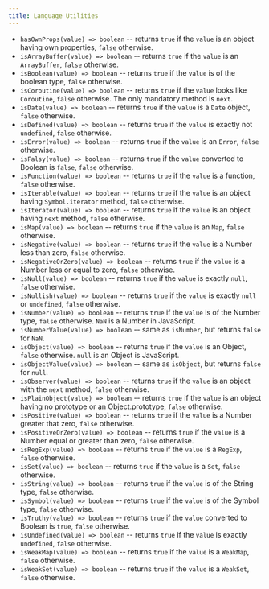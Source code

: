 ```yaml
---
title: Language Utilities
---
```


- `hasOwnProps(value) => boolean` -- returns `true` if the `value` is an object having own properties, `false` otherwise.
- `isArrayBuffer(value) => boolean` -- returns `true` if the `value` is an `ArrayBuffer`, `false` otherwise.
- `isBoolean(value) => boolean` -- returns `true` if the `value` is of the boolean type, `false` otherwise.
- `isCoroutine(value) => boolean` -- returns `true` if the `value` looks like `Coroutine`, `false` otherwise. The only mandatory method is `next`.
- `isDate(value) => boolean` -- returns `true` if the `value` is a `Date` object, `false` otherwise.
- `isDefined(value) => boolean` -- returns `true` if the `value` is exactly not `undefined`, `false` otherwise.
- `isError(value) => boolean` -- returns `true` if the `value` is an `Error`, `false` otherwise.
- `isFalsy(value) => boolean` -- returns `true` if the `value` converted to Boolean is `false`, `false` otherwise.
- `isFunction(value) => boolean` -- returns `true` if the `value` is a function, `false` otherwise.
- `isIterable(value) => boolean` -- returns `true` if the `value` is an object having `Symbol.iterator` method, `false` otherwise.
- `isIterator(value) => boolean` -- returns `true` if the `value` is an object having `next` method, `false` otherwise.
- `isMap(value) => boolean` -- returns `true` if the `value` is an `Map`, `false` otherwise.
- `isNegative(value) => boolean` -- returns `true` if the `value` is a Number less than zero, `false` otherwise.
- `isNegativeOrZero(value) => boolean` -- returns `true` if the `value` is a Number less or equal to zero, `false` otherwise.
- `isNull(value) => boolean` -- returns `true` if the `value` is exactly `null`, `false` otherwise.
- `isNullish(value) => boolean` -- returns `true` if the `value` is exactly `null` or `undefined`, `false` otherwise.
- `isNumber(value) => boolean` -- returns `true` if the `value` is of the Number type, `false` otherwise. `NaN` is a Number in JavaScript.
- `isNumberValue(value) => boolean` -- same as `isNumber`, but returns `false` for `NaN`.
- `isObject(value) => boolean` -- returns `true` if the `value` is an Object, `false` otherwise. `null` is an Object is JavaScript.
- `isObjectValue(value) => boolean` -- same as `isObject`, but returns `false` for `null`.
- `isObserver(value) => boolean` -- returns `true` if the `value` is an object with the `next` method, `false` otherwise.
- `isPlainObject(value) => boolean` -- returns `true` if the `value` is an object having no prototype or an Object.prototype, `false` otherwise.
- `isPositive(value) => boolean` -- returns `true` if the `value` is a Number greater that zero, `false` otherwise.
- `isPositiveOrZero(value) => boolean` -- returns `true` if the `value` is a Number equal or greater than zero, `false` otherwise.
- `isRegExp(value) => boolean` -- returns `true` if the `value` is a `RegExp`, `false` otherwise.
- `isSet(value) => boolean` -- returns `true` if the `value` is a `Set`, `false` otherwise.
- `isString(value) => boolean` -- returns `true` if the `value` is of the String type, `false` otherwise.
- `isSymbol(value) => boolean` -- returns `true` if the `value` is of the Symbol type, `false` otherwise.
- `isTruthy(value) => boolean` -- returns `true` if the `value` converted to Boolean is `true`, `false` otherwise.
- `isUndefined(value) => boolean` -- returns `true` if the `value` is exactly `undefined`, `false` otherwise.
- `isWeakMap(value) => boolean` -- returns `true` if the `value` is a `WeakMap`, `false` otherwise.
- `isWeakSet(value) => boolean` -- returns `true` if the `value` is a `WeakSet`, `false` otherwise.
